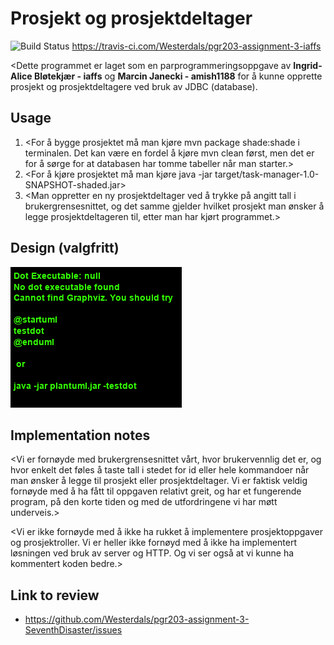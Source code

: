 # Prosjekt og prosjektdeltager

![Build Status](https://travis-ci.com/Westerdals/pgr203-assignment-3-iaffs.svg?token=142TxL5hMPVBB9ybKETZ&branch=master)
https://travis-ci.com/Westerdals/pgr203-assignment-3-iaffs

<Dette programmet er laget som en parprogrammeringsoppgave av **Ingrid-Alice Bløtekjær - iaffs** og **Marcin Janecki - amish1188** for å kunne opprette prosjekt og prosjektdeltagere ved bruk av JDBC (database).


>

## Usage

1. <For å bygge prosjektet må man kjøre mvn package shade:shade i terminalen. Det kan være en fordel å kjøre mvn clean først, men det er for å sørge for at databasen har tomme tabeller når man starter.>
2. <For å kjøre prosjektet må man kjøre java -jar target/task-manager-1.0-SNAPSHOT-shaded.jar>
3. <Man oppretter en ny prosjektdeltager ved å trykke på angitt tall i brukergrensesnittet, og det samme gjelder hvilket prosjekt man ønsker å legge prosjektdeltageren til, etter man har kjørt programmet.>
 
 ## Design (valgfritt)
 
![Design](./doc/sequence.png)

 ## Implementation notes
 
<Vi er fornøyde med brukergrensesnittet vårt, hvor brukervennlig det er, og hvor enkelt det føles å taste tall i stedet for id eller hele kommandoer når man ønsker å legge til prosjekt eller prosjektdeltager.
Vi er faktisk veldig fornøyde med å ha fått til oppgaven relativt greit, og har et fungerende program, på den korte tiden og med de utfordringene vi har møtt underveis.>

<Vi er ikke fornøyde med å ikke ha rukket å implementere prosjektoppgaver og prosjektroller.
Vi er heller ikke fornøyd med å ikke ha implementert løsningen ved bruk av server og HTTP.
Og vi ser også at vi kunne ha kommentert koden bedre.>

## Link to review

* https://github.com/Westerdals/pgr203-assignment-3-SeventhDisaster/issues
